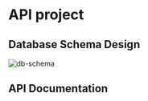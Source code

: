 # API project

## Database Schema Design

![db-schema]

[db-schema]: ./images/example.png

## API Documentation
